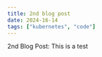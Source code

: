 ```yaml
---
title: 2nd blog post
date: 2024-16-14
tags: ["kubernetes", "code"]
---
```


2nd Blog Post: This is a test

